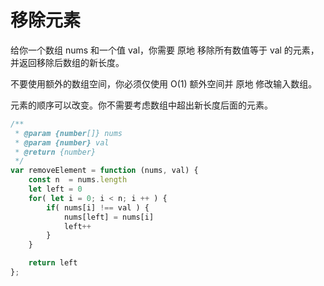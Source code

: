 # 移除元素

给你一个数组 nums 和一个值 val，你需要 原地 移除所有数值等于 val 的元素，并返回移除后数组的新长度。

不要使用额外的数组空间，你必须仅使用 O(1) 额外空间并 原地 修改输入数组。

元素的顺序可以改变。你不需要考虑数组中超出新长度后面的元素。

```js
/**
 * @param {number[]} nums
 * @param {number} val
 * @return {number}
 */
var removeElement = function (nums, val) {
    const n  = nums.length
    let left = 0
    for( let i = 0; i < n; i ++ ) {
        if( nums[i] !== val ) {
            nums[left] = nums[i]
            left++
        }
    }

    return left
};
```